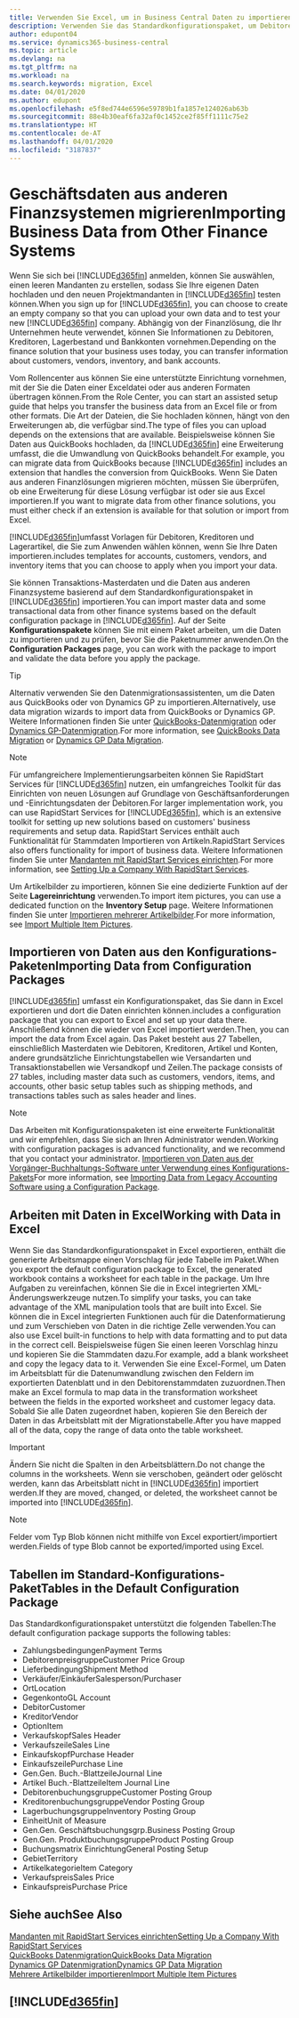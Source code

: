 ```yaml
---
title: Verwenden Sie Excel, um in Business Central Daten zu importieren | Microsoft Docs
description: Verwenden Sie das Standardkonfigurationspaket, um Debitorendaten in Excel hinzuzufügen und Daten nach Business Central zu importieren.
author: edupont04
ms.service: dynamics365-business-central
ms.topic: article
ms.devlang: na
ms.tgt_pltfrm: na
ms.workload: na
ms.search.keywords: migration, Excel
ms.date: 04/01/2020
ms.author: edupont
ms.openlocfilehash: e5f8ed744e6596e59789b1fa1857e124026ab63b
ms.sourcegitcommit: 88e4b30eaf6fa32af0c1452ce2f85ff1111c75e2
ms.translationtype: HT
ms.contentlocale: de-AT
ms.lasthandoff: 04/01/2020
ms.locfileid: "3187837"
---
```

# <a name="importing-business-data-from-other-finance-systems"></a><span data-ttu-id="d09d6-103">Geschäftsdaten aus anderen Finanzsystemen migrieren</span><span class="sxs-lookup"><span data-stu-id="d09d6-103">Importing Business Data from Other Finance Systems</span></span>
<span data-ttu-id="d09d6-104">Wenn Sie sich bei [!INCLUDE[d365fin](includes/d365fin_md.md)] anmelden, können Sie auswählen, einen leeren Mandanten zu erstellen, sodass Sie Ihre eigenen Daten hochladen und den neuen Projektmandanten in [!INCLUDE[d365fin](includes/d365fin_md.md)] testen können.</span><span class="sxs-lookup"><span data-stu-id="d09d6-104">When you sign up for [!INCLUDE[d365fin](includes/d365fin_md.md)], you can choose to create an empty company so that you can upload your own data and to test your new [!INCLUDE[d365fin](includes/d365fin_md.md)] company.</span></span> <span data-ttu-id="d09d6-105">Abhängig von der Finanzlösung, die Ihr Unternehmen heute verwendet, können Sie Informationen zu Debitoren, Kreditoren, Lagerbestand und Bankkonten vornehmen.</span><span class="sxs-lookup"><span data-stu-id="d09d6-105">Depending on the finance solution that your business uses today, you can transfer information about customers, vendors, inventory, and bank accounts.</span></span>  

<span data-ttu-id="d09d6-106">Vom Rollencenter aus können Sie eine unterstützte Einrichtung vornehmen, mit der Sie die Daten einer Exceldatei oder aus anderen Formaten übertragen können.</span><span class="sxs-lookup"><span data-stu-id="d09d6-106">From the Role Center, you can start an assisted setup guide that helps you transfer the business data from an Excel file or from other formats.</span></span> <span data-ttu-id="d09d6-107">Die Art der Dateien, die Sie hochladen können, hängt von den Erweiterungen ab, die verfügbar sind.</span><span class="sxs-lookup"><span data-stu-id="d09d6-107">The type of files you can upload depends on the extensions that are available.</span></span> <span data-ttu-id="d09d6-108">Beispielsweise können Sie Daten aus QuickBooks hochladen, da [!INCLUDE[d365fin](includes/d365fin_md.md)] eine Erweiterung umfasst, die die Umwandlung von QuickBooks behandelt.</span><span class="sxs-lookup"><span data-stu-id="d09d6-108">For example, you can migrate data from QuickBooks because [!INCLUDE[d365fin](includes/d365fin_md.md)] includes an extension that handles the conversion from QuickBooks.</span></span> <span data-ttu-id="d09d6-109">Wenn Sie Daten aus anderen Finanzlösungen migrieren möchten, müssen Sie überprüfen, ob eine Erweiterung für diese Lösung verfügbar ist oder sie aus Excel importieren.</span><span class="sxs-lookup"><span data-stu-id="d09d6-109">If you want to migrate data from other finance solutions, you must either check if an extension is available for that solution or import from Excel.</span></span>  

[!INCLUDE[d365fin](includes/d365fin_md.md)]<span data-ttu-id="d09d6-110">umfasst Vorlagen für Debitoren, Kreditoren und Lagerartikel, die Sie zum Anwenden wählen können, wenn Sie Ihre Daten importieren.</span><span class="sxs-lookup"><span data-stu-id="d09d6-110">includes templates for accounts, customers, vendors, and inventory items that you can choose to apply when you import your data.</span></span>

<span data-ttu-id="d09d6-111">Sie können Transaktions-Masterdaten und die Daten aus anderen Finanzsysteme basierend auf dem Standardkonfigurationspaket in [!INCLUDE[d365fin](includes/d365fin_md.md)] importieren.</span><span class="sxs-lookup"><span data-stu-id="d09d6-111">You can import master data and some transactional data from other finance systems based on the default configuration package in [!INCLUDE[d365fin](includes/d365fin_md.md)].</span></span> <span data-ttu-id="d09d6-112">Auf der Seite **Konfigurationspakete** können Sie mit einem Paket arbeiten, um die Daten zu importieren und zu prüfen, bevor Sie die Paketnummer anwenden.</span><span class="sxs-lookup"><span data-stu-id="d09d6-112">On the **Configuration Packages** page, you can work with the package to import and validate the data before you apply the package.</span></span>  

> [!TIP]  
> <span data-ttu-id="d09d6-113">Alternativ verwenden Sie den Datenmigrationsassistenten, um die Daten aus QuickBooks oder von Dynamics GP zu importieren.</span><span class="sxs-lookup"><span data-stu-id="d09d6-113">Alternatively, use data migration wizards to import data from QuickBooks or Dynamics GP.</span></span> <span data-ttu-id="d09d6-114">Weitere Informationen finden Sie unter [QuickBooks-Datenmigration](ui-extensions-quickbooks-data-migration.md) oder [Dynamics GP-Datenmigration](ui-extensions-dynamicsgp-data-migration.md).</span><span class="sxs-lookup"><span data-stu-id="d09d6-114">For more information, see [QuickBooks Data Migration](ui-extensions-quickbooks-data-migration.md) or [Dynamics GP Data Migration](ui-extensions-dynamicsgp-data-migration.md).</span></span>

> [!NOTE]  
> <span data-ttu-id="d09d6-115">Für umfangreichere Implementierungsarbeiten können Sie RapidStart Services für [!INCLUDE[d365fin](includes/d365fin_md.md)] nutzen, ein umfangreiches Toolkit für das Einrichten von neuen Lösungen auf Grundlage von Geschäftsanforderungen und -Einrichtungsdaten der Debitoren.</span><span class="sxs-lookup"><span data-stu-id="d09d6-115">For larger implementation work, you can use RapidStart Services for [!INCLUDE[d365fin](includes/d365fin_md.md)], which is an extensive toolkit for setting up new solutions based on customers' business requirements and setup data.</span></span> <span data-ttu-id="d09d6-116">RapidStart Services enthält auch Funktionalität für Stammdaten Importieren von Artikeln.</span><span class="sxs-lookup"><span data-stu-id="d09d6-116">RapidStart Services also offers functionality for import of business data.</span></span> <span data-ttu-id="d09d6-117">Weitere Informationen finden Sie unter [Mandanten mit RapidStart Services einrichten](admin-set-up-a-company-with-rapidstart.md).</span><span class="sxs-lookup"><span data-stu-id="d09d6-117">For more information, see [Setting Up a Company With RapidStart Services](admin-set-up-a-company-with-rapidstart.md).</span></span>

<span data-ttu-id="d09d6-118">Um Artikelbilder zu importieren, können Sie eine dedizierte Funktion auf der Seite **Lagereinrichtung** verwenden.</span><span class="sxs-lookup"><span data-stu-id="d09d6-118">To import item pictures, you can use a dedicated function on the **Inventory Setup** page.</span></span> <span data-ttu-id="d09d6-119">Weitere Informationen finden Sie unter [Importieren mehrerer Artikelbilder](inventory-how-import-item-pictures.md).</span><span class="sxs-lookup"><span data-stu-id="d09d6-119">For more information, see [Import Multiple Item Pictures](inventory-how-import-item-pictures.md).</span></span>

## <a name="importing-data-from-configuration-packages"></a><span data-ttu-id="d09d6-120">Importieren von Daten aus den Konfigurations-Paketen</span><span class="sxs-lookup"><span data-stu-id="d09d6-120">Importing Data from Configuration Packages</span></span>
[!INCLUDE[d365fin](includes/d365fin_md.md)] <span data-ttu-id="d09d6-121">umfasst ein Konfigurationspaket, das Sie dann in Excel exportieren und dort die Daten einrichten können.</span><span class="sxs-lookup"><span data-stu-id="d09d6-121">includes a configuration package that you can export to Excel and set up your data there.</span></span> <span data-ttu-id="d09d6-122">Anschließend können die wieder von Excel importiert werden.</span><span class="sxs-lookup"><span data-stu-id="d09d6-122">Then, you can import the data from Excel again.</span></span> <span data-ttu-id="d09d6-123">Das Paket besteht aus 27 Tabellen, einschließlich Masterdaten wie Debitoren, Kreditoren, Artikel und Konten, andere grundsätzliche Einrichtungstabellen wie Versandarten und Transaktionstabellen wie Versandkopf und Zeilen.</span><span class="sxs-lookup"><span data-stu-id="d09d6-123">The package consists of 27 tables, including master data such as customers, vendors, items, and accounts, other basic setup tables such as shipping methods, and transactions tables such as sales header and lines.</span></span>  

> [!NOTE]  
>   <span data-ttu-id="d09d6-124">Das Arbeiten mit Konfigurationspaketen ist eine erweiterte Funktionalität und wir empfehlen, dass Sie sich an Ihren Administrator wenden.</span><span class="sxs-lookup"><span data-stu-id="d09d6-124">Working with configuration packages is advanced functionality, and we recommend that you contact your administrator.</span></span> <span data-ttu-id="d09d6-125">[Importieren von Daten aus der Vorgänger-Buchhaltungs-Software unter Verwendung eines Konfigurations-Pakets](across-import-data-configuration-packages.md)</span><span class="sxs-lookup"><span data-stu-id="d09d6-125">For more information, see [Importing Data from Legacy Accounting Software using a Configuration Package](across-import-data-configuration-packages.md).</span></span>

## <a name="working-with-data-in-excel"></a><span data-ttu-id="d09d6-126">Arbeiten mit Daten in Excel</span><span class="sxs-lookup"><span data-stu-id="d09d6-126">Working with Data in Excel</span></span>
<span data-ttu-id="d09d6-127">Wenn Sie das Standardkonfigurationspaket in Excel exportieren, enthält die generierte Arbeitsmappe einen Vorschlag für jede Tabelle im Paket.</span><span class="sxs-lookup"><span data-stu-id="d09d6-127">When you export the default configuration package to Excel, the generated workbook contains a worksheet for each table in the package.</span></span> <span data-ttu-id="d09d6-128">Um Ihre Aufgaben zu vereinfachen, können Sie die in Excel integrierten XML-Änderungswerkzeuge nutzen.</span><span class="sxs-lookup"><span data-stu-id="d09d6-128">To simplify your tasks, you can take advantage of the XML manipulation tools that are built into Excel.</span></span> <span data-ttu-id="d09d6-129">Sie können die in Excel integrierten Funktionen auch für die Datenformatierung und zum Verschieben von Daten in die richtige Zelle verwenden.</span><span class="sxs-lookup"><span data-stu-id="d09d6-129">You can also use Excel built-in functions to help with data formatting and to put data in the correct cell.</span></span> <span data-ttu-id="d09d6-130">Beispielsweise fügen Sie einen leeren Vorschlag hinzu und kopieren Sie die Stammdaten dazu.</span><span class="sxs-lookup"><span data-stu-id="d09d6-130">For example, add a blank worksheet and copy the legacy data to it.</span></span> <span data-ttu-id="d09d6-131">Verwenden Sie eine Excel-Formel, um Daten im Arbeitsblatt für die Datenumwandlung zwischen den Feldern im exportierten Datenblatt und in den Debitorenstammdaten zuzuordnen.</span><span class="sxs-lookup"><span data-stu-id="d09d6-131">Then make an Excel formula to map data in the transformation worksheet between the fields in the exported worksheet and customer legacy data.</span></span> <span data-ttu-id="d09d6-132">Sobald Sie alle Daten zugeordnet haben, kopieren Sie den Bereich der Daten in das Arbeitsblatt mit der Migrationstabelle.</span><span class="sxs-lookup"><span data-stu-id="d09d6-132">After you have mapped all of the data, copy the range of data onto the table worksheet.</span></span>  

> [!IMPORTANT]  
>  <span data-ttu-id="d09d6-133">Ändern Sie nicht die Spalten in den Arbeitsblättern.</span><span class="sxs-lookup"><span data-stu-id="d09d6-133">Do not change the columns in the worksheets.</span></span> <span data-ttu-id="d09d6-134">Wenn sie verschoben, geändert oder gelöscht werden, kann das Arbeitsblatt nicht in [!INCLUDE[d365fin](includes/d365fin_md.md)] importiert werden.</span><span class="sxs-lookup"><span data-stu-id="d09d6-134">If they are moved, changed, or deleted, the worksheet cannot be imported into [!INCLUDE[d365fin](includes/d365fin_md.md)].</span></span>

> [!NOTE]
> <span data-ttu-id="d09d6-135">Felder vom Typ Blob können nicht mithilfe von Excel exportiert/importiert werden.</span><span class="sxs-lookup"><span data-stu-id="d09d6-135">Fields of type Blob cannot be exported/imported using Excel.</span></span>

## <a name="tables-in-the-default-configuration-package"></a><span data-ttu-id="d09d6-136">Tabellen im Standard-Konfigurations-Paket</span><span class="sxs-lookup"><span data-stu-id="d09d6-136">Tables in the Default Configuration Package</span></span>
<span data-ttu-id="d09d6-137">Das Standardkonfigurationspaket unterstützt die folgenden Tabellen:</span><span class="sxs-lookup"><span data-stu-id="d09d6-137">The default configuration package supports the following tables:</span></span>

-   <span data-ttu-id="d09d6-138">Zahlungsbedingungen</span><span class="sxs-lookup"><span data-stu-id="d09d6-138">Payment Terms</span></span>
-   <span data-ttu-id="d09d6-139">Debitorenpreisgruppe</span><span class="sxs-lookup"><span data-stu-id="d09d6-139">Customer Price Group</span></span>
-   <span data-ttu-id="d09d6-140">Lieferbedingung</span><span class="sxs-lookup"><span data-stu-id="d09d6-140">Shipment Method</span></span>
-   <span data-ttu-id="d09d6-141">Verkäufer/Einkäufer</span><span class="sxs-lookup"><span data-stu-id="d09d6-141">Salesperson/Purchaser</span></span>
-   <span data-ttu-id="d09d6-142">Ort</span><span class="sxs-lookup"><span data-stu-id="d09d6-142">Location</span></span>
-   <span data-ttu-id="d09d6-143">Gegenkonto</span><span class="sxs-lookup"><span data-stu-id="d09d6-143">GL Account</span></span>
-   <span data-ttu-id="d09d6-144">Debitor</span><span class="sxs-lookup"><span data-stu-id="d09d6-144">Customer</span></span>
-   <span data-ttu-id="d09d6-145">Kreditor</span><span class="sxs-lookup"><span data-stu-id="d09d6-145">Vendor</span></span>
-   <span data-ttu-id="d09d6-146">Option</span><span class="sxs-lookup"><span data-stu-id="d09d6-146">Item</span></span>
-   <span data-ttu-id="d09d6-147">Verkaufskopf</span><span class="sxs-lookup"><span data-stu-id="d09d6-147">Sales Header</span></span>
-   <span data-ttu-id="d09d6-148">Verkaufszeile</span><span class="sxs-lookup"><span data-stu-id="d09d6-148">Sales Line</span></span>
-   <span data-ttu-id="d09d6-149">Einkaufskopf</span><span class="sxs-lookup"><span data-stu-id="d09d6-149">Purchase Header</span></span>
-   <span data-ttu-id="d09d6-150">Einkaufszeile</span><span class="sxs-lookup"><span data-stu-id="d09d6-150">Purchase Line</span></span>
-   <span data-ttu-id="d09d6-151">Gen.</span><span class="sxs-lookup"><span data-stu-id="d09d6-151">Gen.</span></span> <span data-ttu-id="d09d6-152">Buch.-Blattzeile</span><span class="sxs-lookup"><span data-stu-id="d09d6-152">Journal Line</span></span>
-   <span data-ttu-id="d09d6-153">Artikel Buch.-Blattzeile</span><span class="sxs-lookup"><span data-stu-id="d09d6-153">Item Journal Line</span></span>
-   <span data-ttu-id="d09d6-154">Debitorenbuchungsgruppe</span><span class="sxs-lookup"><span data-stu-id="d09d6-154">Customer Posting Group</span></span>
-   <span data-ttu-id="d09d6-155">Kreditorenbuchungsgruppe</span><span class="sxs-lookup"><span data-stu-id="d09d6-155">Vendor Posting Group</span></span>
-   <span data-ttu-id="d09d6-156">Lagerbuchungsgruppe</span><span class="sxs-lookup"><span data-stu-id="d09d6-156">Inventory Posting Group</span></span>
-   <span data-ttu-id="d09d6-157">Einheit</span><span class="sxs-lookup"><span data-stu-id="d09d6-157">Unit of Measure</span></span>
-   <span data-ttu-id="d09d6-158">Gen.</span><span class="sxs-lookup"><span data-stu-id="d09d6-158">Gen.</span></span> <span data-ttu-id="d09d6-159">Geschäftsbuchungsgrp.</span><span class="sxs-lookup"><span data-stu-id="d09d6-159">Business Posting Group</span></span>
-   <span data-ttu-id="d09d6-160">Gen.</span><span class="sxs-lookup"><span data-stu-id="d09d6-160">Gen.</span></span> <span data-ttu-id="d09d6-161">Produktbuchungsgruppe</span><span class="sxs-lookup"><span data-stu-id="d09d6-161">Product Posting Group</span></span>
-   <span data-ttu-id="d09d6-162">Buchungsmatrix Einrichtung</span><span class="sxs-lookup"><span data-stu-id="d09d6-162">General Posting Setup</span></span>
-   <span data-ttu-id="d09d6-163">Gebiet</span><span class="sxs-lookup"><span data-stu-id="d09d6-163">Territory</span></span>
-   <span data-ttu-id="d09d6-164">Artikelkategorie</span><span class="sxs-lookup"><span data-stu-id="d09d6-164">Item Category</span></span>
-   <span data-ttu-id="d09d6-165">Verkaufspreis</span><span class="sxs-lookup"><span data-stu-id="d09d6-165">Sales Price</span></span>
-   <span data-ttu-id="d09d6-166">Einkaufspreis</span><span class="sxs-lookup"><span data-stu-id="d09d6-166">Purchase Price</span></span>

## <a name="see-also"></a><span data-ttu-id="d09d6-167">Siehe auch</span><span class="sxs-lookup"><span data-stu-id="d09d6-167">See Also</span></span>
[<span data-ttu-id="d09d6-168">Mandanten mit RapidStart Services einrichten</span><span class="sxs-lookup"><span data-stu-id="d09d6-168">Setting Up a Company With RapidStart Services</span></span>](admin-set-up-a-company-with-rapidstart.md)  
[<span data-ttu-id="d09d6-169">QuickBooks Datenmigration</span><span class="sxs-lookup"><span data-stu-id="d09d6-169">QuickBooks Data Migration</span></span>](ui-extensions-quickbooks-data-migration.md)  
[<span data-ttu-id="d09d6-170">Dynamics GP Datenmigration</span><span class="sxs-lookup"><span data-stu-id="d09d6-170">Dynamics GP Data Migration</span></span>](ui-extensions-dynamicsgp-data-migration.md)  
[<span data-ttu-id="d09d6-171">Mehrere Artikelbilder importieren</span><span class="sxs-lookup"><span data-stu-id="d09d6-171">Import Multiple Item Pictures</span></span>](inventory-how-import-item-pictures.md)

## [!INCLUDE[d365fin](includes/free_trial_md.md)]  
